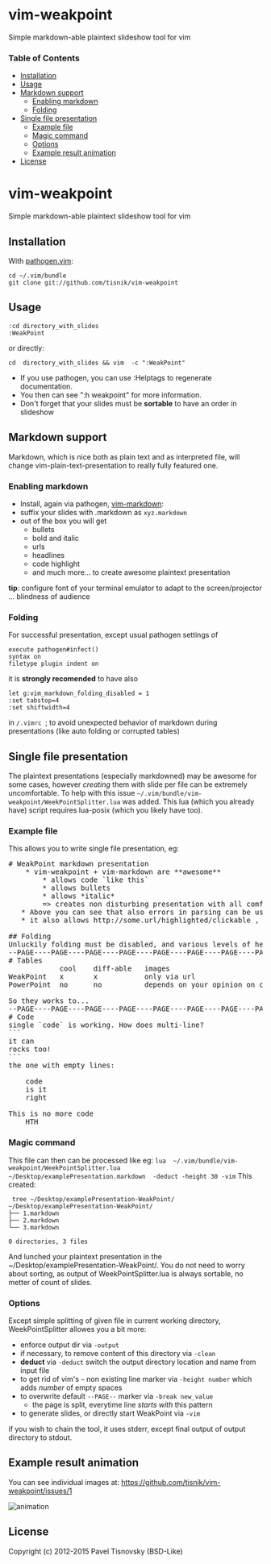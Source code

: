 # vim-weakpoint

Simple markdown-able plaintext slideshow tool for vim

### Table of Contents
* [Installation](#installation)
* [Usage](#usage)
* [Markdown support](#markdown-support)
    * [Enabling markdown](#enabling-markdown)
    * [Folding](#folding)
* [Single file presentation](#single-file-presentation)
     * [Example file](#example-file)
     * [Magic command](#magic-command)
     * [Options](#options)
     * [Example result animation](#example-result-animation)
* [License](#license)

# vim-weakpoint

Simple markdown-able plaintext slideshow tool for vim

## Installation

With [pathogen.vim](https://github.com/tpope/vim-pathogen):

    cd ~/.vim/bundle
    git clone git://github.com/tisnik/vim-weakpoint

## Usage

    :cd directory_with_slides
    :WeakPoint

or directly:

    cd  directory_with_slides && vim  -c ":WeakPoint"

* If you use pathogen, you can use :Helptags to regenerate documentation.
* You then can see ":h weakpoint" for more information.
* Don't forget that your slides must be **sortable** to have an order in slideshow

## Markdown support
Markdown, which is nice both as plain text and as interpreted file, will change vim-plain-text-presentation to really fully featured one.
### Enabling markdown
 * Install, again via pathogen,  [vim-markdown](https://github.com/plasticboy/vim-markdown):
 * suffix your slides with .markdown as `xyz.markdown`
 * out of the box you will get
    * bullets
    * bold and italic
    * urls
    * headlines
    * code highlight
    * and much more... to create awesome plaintext presentation
    
**tip**: configure font of your terminal emulator to adapt to the screen/projector ... blindness of audience

### Folding
For successful presentation, except usual pathogen settings of

    execute pathogen#infect()
    syntax on
    filetype plugin indent on
    
it is **strongly recomended** to have also

    let g:vim_markdown_folding_disabled = 1
    :set tabstop=4
    :set shiftwidth=4
    
in `/.vimrc `; to avoid unexpected behavior of markdown during presentations (like auto folding or corrupted tables)

## Single file presentation
The plaintext presentations (especially markdowned) may be awesome for some cases, however *creating* them with slide per file can be extremely uncomfortable. To help with this issue `~/.vim/bundle/vim-weakpoint/WeekPointSplitter.lua` was added. This lua (which you already have) script requires lua-posix (which you likely have too).

### Example file
This allows you to write single file presentation, eg:
<pre>
# WeakPoint markdown presentation
	* vim-weakpoint + vim-markdown are **awesome**
		* allows code `like this`
		* allows bullets
		* allows *italic*
		=> creates non disturbing presentation with all comfort
   * Above you can see that also errors in parsing can be useful
   * it also allows http://some.url/highlighted/clickable ,  cool!

## Folding
Unluckily folding must be disabled, and various levels of headlines are not distinguished
--PAGE----PAGE----PAGE----PAGE----PAGE----PAGE----PAGE----PAGE----PAGE----PAGE----PAGE----PAGE--
# Tables
 			cool	diff-able	images
WeakPoint	x		x			only via url
PowerPoint	no		no			depends on your opinion on cliparts

So they works to...
--PAGE----PAGE----PAGE----PAGE----PAGE----PAGE----PAGE----PAGE----PAGE----PAGE----PAGE----PAGE---
# Code
single `code` is working. How does multi-line?
```
it can
rocks too!
```
the one with empty lines:

	code
	is it
	right

This is no more code
	HTH
</pre>

### Magic command

This file can then can be processed like eg:
`lua  ~/.vim/bundle/vim-weakpoint/WeekPointSplitter.lua  ~/Desktop/examplePresentation.markdown  -deduct -height 30 -vim`
This created:
```
 tree ~/Desktop/examplePresentation-WeakPoint/
~/Desktop/examplePresentation-WeakPoint/
├── 1.markdown
├── 2.markdown
└── 3.markdown

0 directories, 3 files
```
And lunched your plaintext presentation in the ~/Desktop/examplePresentation-WeakPoint/. You do not need to worry about sorting, as output of WeekPointSplitter.lua is always sortable, no metter of count of slides.

### Options

Except simple splitting of given file in current working directory, WeekPointSplitter allowes you a bit more:
 * enforce output dir via `-output`
 * if necessary, to remove content of this directory via `-clean`
  * **deduct** via `-deduct` switch the output directory location and name from input file
 * to get rid of vim's `~` non existing line marker via `-height number` which adds *number* of empty spaces
 * to overwrite default `--PAGE--` marker via `-break new_value`
   * the page is split, everytime line *starts with* this pattern
 * to generate slides,  or directly start WeakPoint via `-vim`
 
if you wish to chain the tool, it uses stderr, except final output of output directory to stdout.

## Example result animation

You can see individual images at: https://github.com/tisnik/vim-weakpoint/issues/1

![animation](https://user-images.githubusercontent.com/2904395/43991898-30990754-9d76-11e8-9060-867bb0136c06.gif)

## License

Copyright (c) 2012-2015 Pavel Tisnovsky (BSD-Like)


